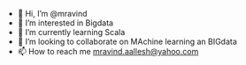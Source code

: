 - 👋 Hi, I’m @mravind
- 👀 I’m interested in Bigdata
- 🌱 I’m currently learning Scala
- 💞️ I’m looking to collaborate on MAchine learning an BIGdata
- 📫 How to reach me mravind.aallesh@yahoo.com

<!---
mravind/mravind is a ✨ special ✨ repository because its `README.md` (this file) appears on your GitHub profile.
You can click the Preview link to take a look at your changes.
--->
